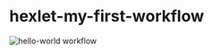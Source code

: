# hexlet-my-first-workflow
![hello-world workflow](https://github.com/ZimovinMY/hexlet-my-first-workflow/actions/workflows/hello-world.yml/badge.svg)
